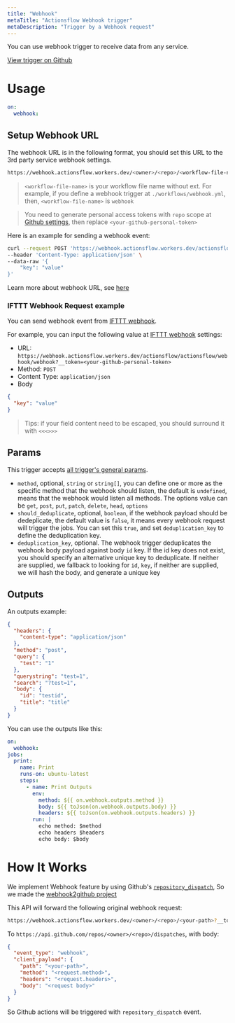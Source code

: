 ```yaml
---
title: "Webhook"
metaTitle: "Actionsflow Webhook trigger"
metaDescription: "Trigger by a Webhook request"
---
```


You can use webhook trigger to receive data from any service.

[View trigger on Github](https://github.com/actionsflow/actionsflow/blob/master/packages/actionsflow/src/triggers/webhook.ts)

# Usage

```yaml
on:
  webhook:
```

## Setup Webhook URL

The webhook URL is in the following format, you should set this URL to the 3rd party service webhook settings.

```bash
https://webhook.actionsflow.workers.dev/<owner>/<repo>/<workflow-file-name>/webhook?__token=<your-github-personal-token>
```

> `<workflow-file-name>` is your workflow file name without ext. For example, if you define a webhook trigger at `./workflows/webhook.yml`, then, `<workflow-file-name>` is `webhook`

> You need to generate personal access tokens with `repo` scope at [Github settings](https://github.com/settings/tokens), then replace `<your-github-personal-token>`

Here is an example for sending a webhook event:

```bash
curl --request POST 'https://webhook.actionsflow.workers.dev/actionsflow/actionsflow/webhook/webhook?__token=<your-github-personal-token>' \
--header 'Content-Type: application/json' \
--data-raw '{
    "key": "value"
}'
```

Learn more about webhook URL, see [here](/docs/reference/5-webhook.md)

### IFTTT Webhook Request example

You can send webhook event from [IFTTT webhook](https://ifttt.com/maker_webhooks).

For example, you can input the following value at [IFTTT webhook](https://ifttt.com/maker_webhooks) settings:

- URL: `https://webhook.actionsflow.workers.dev/actionsflow/actionsflow/webhook/webhook?__token=<your-github-personal-token>`
- Method: `POST`
- Content Type: `application/json`
- Body

```json
{
  "key": "value"
}
```

> Tips: if your field content need to be escaped, you should surround it with `<<<>>>`

## Params

This trigger accepts [all trigger's general params](/docs/workflow.md#ontrigger_nameparam).

- `method`, optional, `string` or `string[]`, you can define one or more as the specific method that the webhook should listen, the default is `undefined`, means that the webhook would listen all methods. The options value can be `get`, `post`, `put`, `patch`, `delete`, `head`, `options`
- `should_deduplicate`, optional, `boolean`, if the webhook payload should be dedeplicate, the default value is `false`, it means every webhook request will trigger the jobs. You can set this `true`, and set `deduplication_key` to define the deduplication key.
- `deduplication_key`, optional. The webhook trigger deduplicates the webhook body payload against body `id` key. If the id key does not exist, you should specify an alternative unique key to deduplicate. If neither are supplied, we fallback to looking for `id`, `key`, if neither are supplied, we will hash the body, and generate a unique key

## Outputs

An outputs example:

```json
{
  "headers": {
    "content-type": "application/json"
  },
  "method": "post",
  "query": {
    "test": "1"
  },
  "querystring": "test=1",
  "search": "?test=1",
  "body": {
    "id": "testid",
    "title": "title"
  }
}
```

You can use the outputs like this:

```yaml
on:
  webhook:
jobs:
  print:
    name: Print
    runs-on: ubuntu-latest
    steps:
      - name: Print Outputs
        env:
          method: ${{ on.webhook.outputs.method }}
          body: ${{ toJson(on.webhook.outputs.body) }}
          headers: ${{ toJson(on.webhook.outputs.headers) }}
        run: |
          echo method: $method
          echo headers $headers
          echo body: $body
```

# How It Works

We implement Webhook feature by using Github's [`repository_dispatch`](https://docs.github.com/en/actions/reference/events-that-trigger-workflows#repository_dispatch), So we made the [webhook2github project](https://github.com/actionsflow/webhook2github)

This API will forward the following original webhook request:

```bash
https://webhook.actionsflow.workers.dev/<owner>/<repo>/<your-path>?__token=<your-github-personal-token>
```

To `https://api.github.com/repos/<owner>/<repo>/dispatches`, with body:

```json
{
  "event_type": "webhook",
  "client_payload": {
    "path": "<your-path>",
    "method": "<request.method>",
    "headers": "<request.headers>",
    "body": "<request body>"
  }
}
```

So Github actions will be triggered with `repository_dispatch` event.
